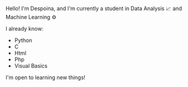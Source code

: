 Hello! I'm Despoina, and I'm currently a student in Data Analysis 📈 and Machine Learning ⚙️

I already know:
- Python 
- C
- Html
- Php
- Visual Basics

I'm open to learning new things!
